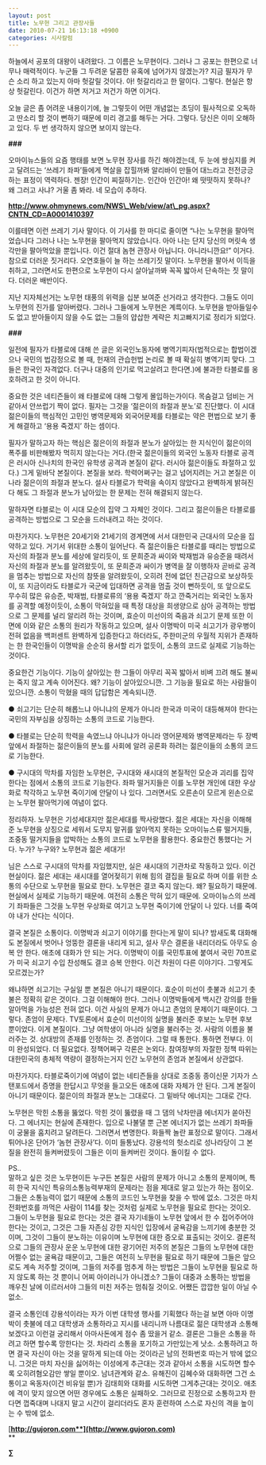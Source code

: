 ```yaml
---
layout: post
title: 노무현 그리고 관장사들
date: 2010-07-21 16:13:18 +0900
categories: 시사칼럼
---
```

하늘에서 공포의 대왕이 내려왔다. 그 이름은 노무현이다. 그러나 그 공포는 한편으로 너무나 매력적이다. 누군들 그 두려운 달콤한 유혹에 넘어가지 않겠는가? 지금 필자가 무슨 소리 하고 있는지 아마 헛갈릴 것이다. 아! 헛갈리라고 한 말이다. 그렇다. 현실은 항상 헛갈린다. 이건가 하면 저거고 저건가 하면 이거다.



오늘 글은 좀 어려운 내용이기에, 늘 그렇듯이 어떤 개념없는 초딩이 필사적으로 오독하고 딴소리 할 것이 뻔하기 때문에 미리 경고를 해두는 거다. 그렇다. 당신은 이미 오해하고 있다. 두 번 생각하지 않으면 보이지 않는다. 



**###**



오마이뉴스들의 요즘 행태를 보면 노무현 장사를 하긴 해야겠는데, 두 눈에 쌍심지를 켜고 달려드는 ‘쓰레기 좌파’들에게 멱살을 잡힐까봐 알리바이 만들어 대느라고 전전긍긍하는 표정이 역력하다. 젠장! 인간이 찌질하기는. 인간아 인간아! 왜 떳떳하지 못하나? 왜 그러고 사냐? 거울 좀 봐라. 네 모습이 추하다.



**http://www.ohmynews.com/NWS\_Web/view/at\_pg.aspx?CNTN_CD=A0001410397**



이를테면 이런 쓰레기 기사 말이다. 이 기사를 한 마디로 줄이면 “나는 노무현을 팔아먹었습니다 그러나 나는 노무현을 팔아먹지 않았습니다. 아아 나는 단지 당신의 머릿속 생각만을 팔아먹았을 뿐입니다. 이건 절대 놈현 관장사 아닙니다. 아니라니깐요!” 이거다. 참으로 더러운 짓거리다. 오연호들이 늘 하는 쓰레기짓 말이다. 노무현을 팔아서 이득을 취하고, 그러면서도 한편으로 노무현이 다시 살아날까봐 꼭꼭 밟아서 단속하는 짓 말이다. 더러운 배반이다.



지난 지자체선거는 노무현 태풍의 위력을 십분 보여준 선거라고 생각한다. 그들도 이미 노무현의 진가를 알아버렸다. 그러나 그들에게 노무현은 계륵이다. 노무현을 받아들일수도 없고 받아들이지 않을 수도 없는 그들의 얍삽한 계략은 치고빠지기로 정리가 되었다. 



**###**



일전에 필자가 타블로에 대해 쓴 글은 외국인노동자에 병역기피자(법적으로는 합법이겠으나 국민의 법감정으로 볼 때, 헌재의 관습헌법 논리로 볼 때 확실히 병역기피 맞다. 그들은 한국인 자격없다. 더구나 대중의 인기로 먹고살려고 한다면.)에 불과한 타블로를 옹호하려고 한 것이 아니다. 



중요한 것은 네티즌들이 왜 타블로에 대해 그렇게 몰입하는가이다. 목숨걸고 덤비는 거 같아서 안쓰럽기 짝이 없다. 필자는 그것을 ‘젊은이의 좌절과 분노’로 진단했다. 이 시대 젊은이들의 핵심적인 고민인 병역문제와 외국어문제를 타블로는 약은 편법으로 보기 좋게 해결하고 ‘용용 죽겠지’ 하는 셈이다. 



필자가 말하고자 하는 핵심은 젊은이의 좌절과 분노가 살아있는 한 지식인이 젊은이의 폭주를 비판해봤자 먹히지 않는다는 거다.(한국 젊은이들의 외국인 노동자 타블로 공격은 러시아 신나치의 한국인 유학생 공격과 본질이 같다. 러시아 젊은이들도 좌절하고 있다.) 그게 밑바닥 본질이다. 본질을 보라. 학력어쩌구는 걸고 넘어지려는 거고 본질은 이 나라 젊은이의 좌절과 분노다. 설사 타블로가 학력을 속이지 않았다고 완벽하게 밝혀진다 해도 그 좌절과 분노가 남아있는 한 문제는 전혀 해결되지 않는다.



말하자면 타블로는 이 시대 모순의 집약 그 자체인 것이다. 그리고 젊은이들은 타블로를 공격하는 방법으로 그 모순을 드러내려고 하는 것이다. 



마찬가지다. 노무현은 20세기와 21세기의 경계면에 서서 대한민국 근대사의 모순을 집약하고 있다. 거기서 위대한 소통이 일어난다. 즉 젊은이들은 타블로를 때리는 방법으로 자신의 좌절과 분노를 세상에 알리듯이, 또 문희준과 싸이와 박재범과 유승준을 때려서 자신의 좌절과 분노를 알려왔듯이, 또 문희준과 싸이가 병역을 잘 이행하자 곧바로 공격을 멈추는 방법으로 자신의 참뜻을 알려왔듯이, 오히려 전에 없던 친근감으로 보상하듯이, 또 지금이라도 타블로가 국군에 입대하면 공격을 멈출 것이 뻔하듯이, 또 앞으로도 무수히 많은 유승준, 박재범, 타블로류의 ‘용용 죽겠지’ 하고 깐죽거리는 외국인 노동자를 공격할 예정이듯이, 소통이 막혀있을 때 특정 대상을 희생양으로 삼아 공격하는 방법으로 그 문제를 널리 알리려 하는 것이며, 효순이 미선이의 죽음과 쇠고기 문제 또한 이면에 이와 같은 소통의 원리가 작동하고 있으며, 설사 이명박이 미국 쇠고기가 광우병이 전혀 없음을 백퍼센트 완벽하게 입증한다고 하더라도, 주한미군의 우월적 지위가 존재하는 한 한국인들이 이명박을 순순히 용서할 리가 없듯이, 소통의 코드로 실제로 기능하는 것이다.



중요한건 기능이다. 기능이 살아있는 한 그들이 아무리 꼭꼭 밟아서 비벼 끄려 해도 불씨는 죽지 않고 계속 이어진다. 왜? 기능이 살아있으니깐. 그 기능을 필요로 하는 사람들이 있으니깐. 소통이 막혔을 때의 답답함은 계속되니깐.



● 쇠고기는 단순히 해롭느냐 아니냐의 문제가 아니라 한국과 미국이 대등해져야 한다는 국민의 자부심을 상징하는 소통의 코드로 기능한다.



● 타블로는 단순히 학력을 속였느냐 아니냐가 아니라 영어문제와 병역문제라는 두 장벽 앞에서 좌절하는 젊은이들의 분노를 사회에 알려 공론화 하려는 젊은이들의 소통의 코드로 기능한다.



● 구시대의 막차를 자임한 노무현은, 구시대와 새시대의 본질적인 모순과 괴리를 집약한다는 점에서 소통의 코드로 기능한다. 좌파 떨거지들은 이를 노무현 개인에 대한 우상화로 착각하고 노무현 죽이기에 안달이 나 있다. 그러면서도 오른손이 모르게 왼손으로는 노무현 팔아먹기에 여념이 없다. 



정리하자. 노무현은 기성세대지만 젊은세대를 짝사랑했다. 젊은 세대는 자신을 이해해 준 노무현을 상징으로 세워서 도무지 말귀를 알아먹지 못하는 오마이뉴스류 떨거지들, 조중동 떨거지들을 압박하는 소통의 코드로 노무현을 활용한다. 중요한건 통했다는 거다. 누가? 누구와? 노무현과 젊은 세대가! 



님은 스스로 구시대의 막차를 자임했지만, 실은 새시대의 기관차로 작동하고 있다. 이건 현실이다. 젊은 세대는 새시대를 열어젖히기 위해 힘의 결집을 필요로 하며 이를 위한 소통의 수단으로 노무현을 필요로 한다. 노무현은 결코 죽지 않는다. 왜? 필요하기 때문에. 현실에서 실제로 기능하기 때문에. 여전히 소통은 막혀 있기 때문에. 오마이뉴스의 쓰레기 좌파들은 그것을 노무현 우상화로 여기고 노무현 죽이기에 안달이 나 있다. 너를 죽여야 내가 산다는 식이다.



결국 본질은 소통이다. 이명박과 쇠고기 이야기를 한다는게 말이 되나? 밤새도록 대화해도 본질에서 벗어나 엉뚱한 결론을 내리게 되고, 설사 무슨 결론을 내리더라도 아무도 승복 안 한다. 애초에 대화가 안 되는 거다. 이명박이 이를 국민투표에 붙여서 국민 70프로가 미국 쇠고기 수입 찬성해도 결코 승복 안한다. 이건 차원이 다른 이야기다. 그렇게도 모르겠는가?



왜냐하면 쇠고기는 구실일 뿐 본질은 아니기 때문이다. 효순이 미선이 촛불과 쇠고기 촛불은 정확히 같은 것이다. 그걸 이해해야 한다. 그러나 이명박들에게 백시간 강의를 한들 알아먹을 가능성은 전혀 없다. 이건 사실의 문제가 아니고 존엄의 문제이기 때문이다. 그렇다. 존엄이 문제다. TV토론에서 효순이 미선이의 실명을 불러준 후보는 노무현 후보 뿐이었다. 이게 본질이다. 그냥 여학생이 아니라 실명을 불러주는 것. 사람의 이름을 불러주는 것. 상대방의 존재를 인정하는 것. 존엄이다. 그럴 때 통한다. 통하면 전부다. 이미 완성되었다. 더 필요없다. 정책어쩌구 각론은 논외다. 참여정부의 자잘한 정책 따위는 대한민국의 총체적 역량이 결정하는거지 인간 노무현의 존엄과 본질에서 상관없다.



마찬가지다. 타블로죽이기에 여념이 없는 네티즌들을 상대로 조중동 종이신문 기자가 스탠포드에서 증명을 한답시고 무엇을 들고오든 애초에 대화 자체가 안 된다. 그게 본질이 아니기 때문이다. 젊은이의 좌절과 분노는 그대로다. 그 밑바닥 에너지는 그대로 간다. 



노무현은 막힌 소통을 뚫었다. 막힌 것이 뚫렸을 때 그 댐의 낙차만큼 에너지가 쏟아진다. 그 에너지는 현실에 존재한다. 입으로 나불댈 뿐 근본 에너지가 없는 쓰레기 좌파들이 궁물을 훔치려고 달려든다. 그러면서 변명한다. 화들짝 놀란 표정으로 말이다. 그래서 튀어나온 단어가 ‘놈현 관장사’다. 이미 들통났다. 강용석의 헛소리로 성나라당이 그 본질을 완전히 들켜버렸듯이 그들은 이미 들켜버린 것이다. 돌이킬 수 없다.

  
  


PS..    
말하고 싶은 것은 노무현이든 누구든 본질은 사람의 문제가 아니고 소통의 문제이며, 특히 한국 지식인 특유의소통능력부재의 문제라는 점을 제대로 알고 있는가 하는 점이오. 그들은 소통능력이 없기 때문에 소통의 코드인 노무현을 찾을 수 밖에 없소. 그것은 마치 전화번호를 까먹은 사람이 114를 찾는 것처럼 실제로 노무현을 필요로 한다는 것이오. 그들이 노무현을 필요로 한다는 것은 결국 자기네들이 노무현 앞에서 한 수 접어주어야 한다는 것이고, 그것은 그들 자존심 강한 지식인 입장에서 굴욕감을 느끼기에 충분한 것이며, 그것이 그들이 분노하는 이유이며 노무현에 대한 증오로 표출되는 것이오. 결론적으로 그들의 관장사 운운 노무현에 대한 광기어린 저주의 본질은 그들의 노무현에 대한 어쩔수 없는 굴욕감 때문이고, 그들은 여전히 노무현을 필요로 하기 때문에 그들은 앞으로도 계속 저주할 것이며, 그들의 저주를 멈추게 하는 방법은 그들이 노무현을 필요로 하지 않도록 하는 것 뿐이니 어찌 아이러니가 아니겠소? 그들이 대중과 소통하는 방법을 깨우친 날에 이르러서야 그들의 미친 저주는 멈춰질 것이오. 어쨌든 깝깝한 일이 아닐 수 없소.  
   
결국 소통인데 강용석이라는 자가 이번 대학생 행사를 기획했다 하는걸 보면 아마 이명박이 촛불에 데고 대학생과 소통하라고 지시를 내리니까 나름대로 젊은 대학생과 소통해 보겠다고 이런걸 궁리해서 아마사돈에게 점수 좀 땄을거 같소. 결론은 그들은 소통을 하려고 하면 할수록 망한다는 것. 차라리 소통을 포기하고 가만있는게 낫소. 소통하려고 하면 결국 자신이 아는 것을 말하게 되는데 아는 것이라곤 남의 전화번호 따는거 밖에 없으니. 그것은 마치 자신을 싫어하는 이성에게 추근대는 것과 같아서 소통을 시도하면 할수록 오히려혐오감만 쌓일 뿐이오. 남녀관계와 같소. 유해진이 김혜수와 대화하면 그건 소통이고 옥동자(이건 비유일 뿐)가 김태희와 대화를 시도하면 그게추근대는 것이오. 애초에 격이 맞지 않으면 어떤 경우에도 소통은 실패하오. 그러므로 진정으로 소통하고자 한다면 껍죽대며 나대지 말고 시간이 걸리더라도 혼자 훈련하여 스스로 자신의 격을 높이는 수 밖에 없소.  




[**http://gujoron.com**](http://www.gujoron.com)**  
** 

**∑**